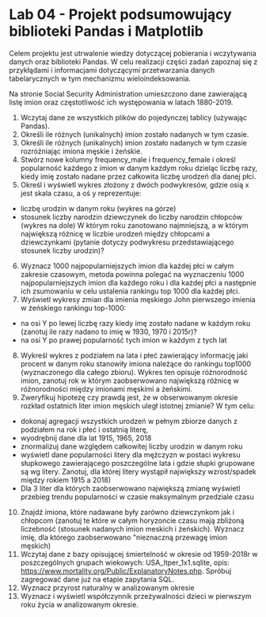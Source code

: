 # Lab 04 - Projekt podsumowujący biblioteki Pandas i Matplotlib

Celem projektu jest utrwalenie wiedzy dotyczącej pobierania i wczytywania danych oraz biblioteki Pandas. W celu realizacji części zadań zapoznaj się z przykłądami i informacjami dotyczącymi przetwarzania danych tabelarycznych w tym mechanizmu wieloindeksowania.

Na stronie Social Security Administration umieszczono dane zawierającą listę imion oraz częstotliwość ich występowania w latach 1880-2019.

1. Wczytaj dane ze wszystkich plików do pojedynczej tablicy (używając Pandas).
2. Określi ile różnych (unikalnych) imion zostało nadanych w tym czasie.
3. Określi ile różnych (unikalnych) imion zostało nadanych w tym czasie rozróżniając imiona męskie i żeńskie.
4. Stwórz nowe kolumny frequency_male i frequency_female i określ popularność każdego z imion w danym każdym roku dzieląc liczbę razy, kiedy imię zostało nadane przez całkowita liczbę urodzeń dla danej płci.
5. Określ i wyświetl wykres złożony z dwóch podwykresów, gdzie osią x jest skala czasu, a oś y reprezentuje: 
  - liczbę urodzin w danym roku (wykres na górze)
  - stosunek liczby narodzin dziewczynek do liczby narodzin chłopców (wykres na dole) W którym roku zanotowano najmniejszą, a w którym największą różnicę w liczbie urodzeń między chłopcami a dziewczynkami (pytanie dotyczy podwykresu przedstawiającego stosunek liczby urodzin)?
6. Wyznacz 1000 najpopularniejszych imion dla każdej płci w całym zakresie czasowym, metoda powinna polegać na wyznaczeniu 1000 najpopularniejszych imion dla każdego roku i dla każdej płci a następnie ich zsumowaniu w celu ustalenia rankingu top 1000 dla każdej płci.
7. Wyświetl wykresy zmian dla imienia męskiego John pierwszego imienia w żeńskiego rankingu top-1000: 
  - na osi Y po lewej liczbę razy kiedy imę zostało nadane w każdym roku (zanotuj ile razy nadano to imię w 1930, 1970 i 2015r)?
  - na osi Y po prawej popularność tych imion w każdym z tych lat
8. Wykreśl wykres z podziałem na lata i płeć zawierający informację jaki procent w danym roku stanowiły imiona należące do rankingu top1000 (wyznaczonego dla całego zbioru). Wykres ten opisuje różnorodność imion, zanotuj rok w którym zaobserwowano największą różnicę w różnorodności między imionami męskimi a żeńskimi.
9. Zweryfikuj hipotezę czy prawdą jest, że w obserwowanym okresie rozkład ostatnich liter imion męskich uległ istotnej zmianie? W tym celu:
  - dokonaj agregacji wszystkich urodzeń w pełnym zbiorze danych z podziałem na rok i płeć i ostatnią literę,
  - wyodrębnij dane dla lat 1915, 1965, 2018
  - znormalizuj dane względem całkowitej liczby urodzin w danym roku
  - wyświetl dane popularności litery dla mężczyzn w postaci wykresu słupkowego zawierającego poszczególne lata i gdzie słupki grupowane są wg litery. Zanotuj, dla której litery wystąpił największy wzrost/spadek między rokiem 1915 a 2018)
  - Dla 3 liter dla których zaobserwowano największą zmianę wyświetl przebieg trendu popularności w czasie maksymalnym przedziale czasu
10. Znajdź imiona, które nadawane były zarówno dziewczynkom jak i chłopcom (zanotuj te które w całym horyzoncie czasu mają zbliżoną liczebność (stosunek nadanych imion meskich i żeńskich). Wyznacz imię, dla którego zaobserwowano "nieznaczną przewagę imion męskich)
12. Wczytaj dane z bazy opisującej śmiertelność w okresie od 1959-2018r w poszczególnych grupach wiekowych: USA_ltper_1x1.sqlite, opis: https://www.mortality.org/Public/ExplanatoryNotes.php. Spróbuj zagregować dane już na etapie zapytania SQL.
13. Wyznacz przyrost naturalny w analizowanym okresie
14. Wyznacz i wyświetl współczynnik przeżywalności dzieci w pierwszym roku życia w analizowanym okresie.
